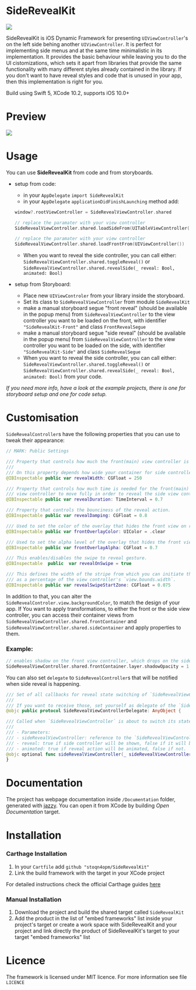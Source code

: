 

# SideRevealKit
![](https://img.shields.io/badge/version-1.0-brightgreen.svg)

SideRevealKit is iOS Dynamic Framework for presenting `UIViewController`'s on the left side behing another `UIViewController`. It is perfect for implementing side menus and at the same time minimalistic in its implementation. It provides the basic behaviour while leaving you to do the UI cistomizations, which sets it apart from libraries that provide the same functionality with many different styles already contained in the library. If you don't want to have reveal styles and code that is unused in your app, then this implementation is right for you.

Build using Swift 5, XCode 10.2, supports iOS 10.0+

# Preview

![](https://raw.githubusercontent.com/stoqn4opm/SideRevealKit/master/Preview/SideRevealKit-preview.gif)

# Usage

You can use **SideRevealKit** from code and from storyboards.

- setup from code:
	 - in your `AppDelegate`  `import SideRevealKit`
	- in your `AppDelegate` `applicationDidFinishLaunching` method add:
	``` swift
	window?.rootViewController = SideRevealViewController.shared

	// replace the paramater with your view controller 
	SideRevealViewController.shared.loadSideFrom(UITableViewController())
	
	// replace the paramater with your view controller
	SideRevealViewController.shared.loadFrontFrom(UIViewController())
	```
	- When you want to reveal the side controller, you can call either: `SideRevealViewController.shared.toggleReveal()` or `SideRevealViewController.shared.revealSide(_ reveal: Bool, animated: Bool)`	

- setup from Storyboard:
	- Place new  `UIViewControler` from your library inside the storyboard.
	- Set its class to `SideRevealViewController` from module `SideRevealKit`
	- make a manual storyboard segue "front reveal" (should be available in the popup menu) from  `SideRevealViewController` to the view controller you want to be loaded on the front, with identifier `"SideRevealKit-Front"` and class `FrontRevealSegue`
 	- make a manual storyboard segue "side reveal" (should be available in the popup menu) from  `SideRevealViewController` to the view controller you want to be loaded on the side, with identifier `"SideRevealKit-Side"` and class `SideRevealSegue`
	- When you want to reveal the side controller, you can call either: `SideRevealViewController.shared.toggleReveal()` or `SideRevealViewController.shared.revealSide(_ reveal: Bool, animated: Bool)`	 from your code.

*If you need more info, have a look at the example projects, there is one for storyboard setup and one for code setup.*

# Customisation

`SideRevealController`s have the following properties that you can use to tweak their appearance:

``` swift
// MARK: Public Settings

/// Property that controls how much the front(main) view controller is moved to the side on reveal.
///
/// On this property depends how wide your container for side controller's view will be.
@IBInspectable public var revealWidth: CGFloat = 250

/// Property that controls how much time is needed for the front(main)
/// view controller to move fully in order to reveal the side view controller.
@IBInspectable public var revealDuration: TimeInterval = 0.7

/// Property that controls the bounciness of the reveal action.
@IBInspectable public var revealDamping: CGFloat = 0.8

/// Used to set the color of the overlay that hides the front view on reveal.
@IBInspectable public var frontOverlayColor: UIColor = .clear

/// Used to set the alpha level of the overlay that hides the front view on reveal.
@IBInspectable public var frontOverlayAlpha: CGFloat = 0.7

/// This enables/disables the swipe to reveal gesture.
@IBInspectable  public  var revealOnSwipe = true

/// This defines the width of the stripe from which you can initiate the swipe to reveal gesture
/// as a percentage of the view controller's `view.bounds.width`.
@IBInspectable public var revealSwipeStartZone: CGFloat = 0.075
```

In addition to that, you can alter the `SideRevealControler.view.backgroundColor`, to match the design of your app. If You want to apply transformations, to either the front or the side view controller, you can access their container views from `SideRevealViewController.shared.frontContainer` and `SideRevealViewController.shared.sideContainer` and apply properties to them.

### Example: 
``` swift
// enables shadow on the front view controller, which drops on the side container when revealed.
SideRevealViewController.shared.frontContainer.layer.shadowOpacity = 1
```

You can also set `delegate` to `SideRevealController`s that will be notified when side reveal is happening.

``` swift
/// Set of all callbacks for reveal state switching of `SideRevealViewController`.
///
/// If you want to receive those, set yourself as delegate of the `SideRevealViewController`.
@objc public protocol SideRevealViewControllerDelegate: AnyObject {

/// Called when `SideRevealViewController` is about to switch its state.
///
/// - Parameters:
/// - sideRevealViewController: reference to the `SideRevealViewController`.
/// - reveal: true if side controller will be shown, false if it will be hidden.
/// - animated: true if reveal action will be animated, false if not.
@objc optional func sideRevealViewController(_ sideRevealViewController: SideRevealViewController, willReveal reveal: Bool, animated: Bool)
}
```

# Documentation

The project has webpage documentation inside `/Documentation` folder, generated with [jazzy](https://github.com/realm/jazzy). You can open it from XCode by building *Open Documentation* target. 

# Installation

### Carthage Installation

1. In your `Cartfile` add `github "stoqn4opm/SideRevealKit"`
2. Link the build framework with the target in your XCode project

For detailed instructions check the official Carthage guides [here](https://github.com/Carthage/Carthage)

### Manual Installation

1. Download the project and build the shared target called `SideRevealKit`
2. Add the product in the list of "embed frameworks" list inside your project's target or create a work space with SideRevealKit and your project and link directly the product of SideRevealKit's target to your target "embed frameworks" list

# Licence

The framework is licensed under MIT licence. For more information see file `LICENCE`
